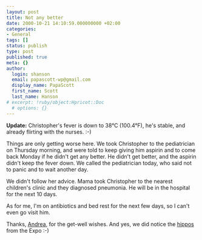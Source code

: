```yaml
---
layout: post
title: Not any better
date: 2000-10-21 14:10:59.000000000 +02:00
categories:
- General
tags: []
status: publish
type: post
published: true
meta: {}
author:
  login: shanson
  email: papascott-wp@gmail.com
  display_name: PapaScott
  first_name: Scott
  last_name: Hanson
# excerpt: !ruby/object:Hpricot::Doc
  # options: {}
---
```

<p><b>Update:</b> Christopher's fever is down to 38&deg;C (100.4&deg;F), he's stable, and already flirting with the nurses. :-)</p>
<p>Things are only getting worse here. We took Christopher to the pediatrician on Thursday morning, and were told to keep giving him aspirin and to come back Monday if he didn't get any better. He didn't get better, and the aspirin didn't keep the fever down. We called the pediatrician today, who said not to panic and to wait another day. </p>
<p>We didn't follow her advice. Mama took Christopher to the nearest children's clinic and they diagnosed pneumonia. He will be in the hospital for the next 10 days. </p>
<p>As for me, I'm on antibiotics and bed rest for the next few days, so I can't even go visit him.</p>
<p>Thanks, <a href="http://andrea.editthispage.com/">Andrea</a>, for the get-well wishes. And yes, we did notice the <a href="http://andrea.editthispage.com/pictures/viewer$1334">hippos</a> from the Expo :-)</p>
